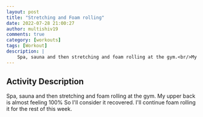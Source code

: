 ```yaml
---
layout: post
title: "Stretching and Foam rolling"
date: 2022-07-28 21:00:27
author: multishiv19
comments: true
category: [workouts]
tags: [Workout]
description: |
    Spa, sauna and then stretching and foam rolling at the gym.<br/>My upper back is almost feeling 100%<br/>So I'll consider it recovered.<br/>I'll continue foam rolling it for the rest of this week. 
---
```



## Activity Description
Spa, sauna and then stretching and foam rolling at the gym.
My upper back is almost feeling 100%
So I'll consider it recovered.
I'll continue foam rolling it for the rest of this week. 


<div width='100%' class='strava-embed-placeholder' data-embed-type='activity' data-embed-id='7541659109'></div>
<script src='https://strava-embeds.com/embed.js'></script>
